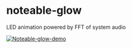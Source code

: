 # noteable-glow

LED animation powered by FFT of system audio

[![Noteable-glow-demo](https://img.youtube.com/vi/eKdeWC4QkXs/0.jpg)](https://www.youtube.com/watch?v=eKdeWC4QkXs)
